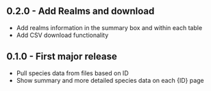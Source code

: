 ## 0.2.0 - Add Realms and download

* Add realms information in the summary box and within each table
* Add CSV download functionality

## 0.1.0 - First major release

* Pull species data from files based on ID
* Show summary and more detailed species data on each {ID} page
